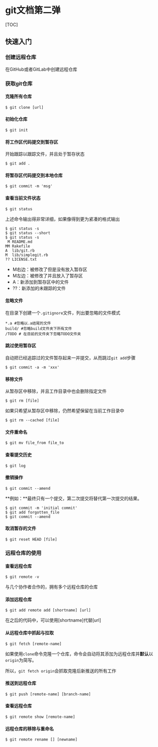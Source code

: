 # git文档第二弹

[TOC]

## 快速入门

### 创建远程仓库

在GitHub或者GitLab中创建远程仓库

### 获取git仓库

#### 克隆所有仓库

```shell
$ git clone [url]
```

#### 初始化仓库

```shell
$ git init
```

#### 将工作区代码提交到暂存区

开始跟踪以跟踪文件，并且处于暂存状态

```shell
$ git add .
```

#### 将暂存区代码提交到本地仓库

```shell
$ git commit -m 'msg'
```

#### 查看当前文件状态

```shell
$ git status
```

上述命令输出得非常详细，如果像得到更为紧凑的格式输出

```shell
$ git status -s
$ git status --short
$ git status -s
 M README.md
MM Rakefile
A  lib/git.rb
M  lib/simplegit.rb
?? LICENSE.txt
```

- M右边：被修改了但是没有放入暂存区
- M左边：被修改了并且放入了暂存区
- A：新添加到暂存区中的文件
- ??：新添加的未跟踪的文件

#### 忽略文件

在目录下创建一个`.gitignore`文件，列出要忽略的文件模式

```shell
*.a #忽略以.a结尾的文件
build/ #忽略build文件夹下所有文件
/TODO # 在目前的文件夹下忽略TODO文件夹
```

#### 跳过使用暂存区

自动把已经追踪过的文件暂存起来一并提交，从而跳过`git add`步骤

```shell
$ git commit -a -m 'xxx'
```

#### 移除文件

从暂存区中移除，并且工作目录中也会删除指定文件

```shell
$ git rm [file]
```

如果只希望从暂存区中移除，仍然希望保留在当前工作目录中

```shell
$ git rm --cached [file]
```

#### 文件重命名

```shell
$ git mv file_from file_to
```

#### 查看提交历史

```shell
$ git log
```

#### 撤销操作

```shell
$ git commit --amend
```

**例如：**最终只有一个提交，第二次提交将替代第一次提交的结果。

```shell
$ git commit -m 'initial commit'
$ git add forgotten_file
$ git commit --amend
```

#### 取消暂存的文件

```shell
$ git reset HEAD [file]
```

### 远程仓库的使用

#### 查看远程仓库

```shell
$ git remote -v
```

与几个协作者合作的，拥有多个远程仓库的仓库

#### 添加远程仓库

```shell
$ git add remote add [shortname] [url]
```

在之后的代码中，可以使用[shortname]代替[url]

#### 从远程仓库中抓起与拉取

```shell
$ git fetch [remote-name]
```

如果使用`clone`命令克隆一个仓库，命令会自动将其添加为远程仓库并**默认**以`origin`为简写。

所以，`git fetch origin`会抓取克隆后新推送的所有工作

#### 推送到远程仓库

```shell
$ git push [remote-name] [branch-name]
```

#### 查看远程仓库

```shell
$ git remote show [remote-name]
```

#### 远程仓库的移除与重命名

```shell
$ git remote rename [] [newname]
```

